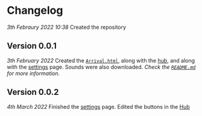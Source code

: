 ﻿# Changelog
*3th Febraury 2022 10:38*
Created the repository
## Version 0.0.1
*3th February 2022*
Created the [`Arrival.html`](https://github.com/Ilovemyhous/Who/blob/main/Arrival.html), along with the [hub](https://github.com/Ilovemyhous/Who/blob/main/Hub/HTML.html), and along with the [settings](https://github.com/Ilovemyhous/Who/blob/main/Settings/HTML.html) page.
Sounds were also downloaded. *Check the [`README.md`](https://github.com/Ilovemyhous/Who/blob/main/README.md) for more information.*
## Version 0.0.2
*4th March 2022*
Finished the [settings](https://github.com/Ilovemyhous/Who/blob/main/Settings/HTML.html) page.
Edited the buttons in the [Hub](https)
